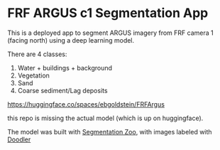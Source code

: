 # FRF ARGUS c1 Segmentation App

This is a deployed app to segment ARGUS imagery from FRF camera 1 (facing north) using a deep learning model. 

There are 4 classes: 
1. Water + buildings + background
2. Vegetation
3. Sand
4. Coarse sediment/Lag deposits

https://huggingface.co/spaces/ebgoldstein/FRFArgus

this repo is missing the actual model (which is up on huggingface).

The model was built with [Segmentation Zoo](https://github.com/dbuscombe-usgs/segmentation_zoo), with images labeled with [Doodler](https://github.com/dbuscombe-usgs/dash_doodler)
